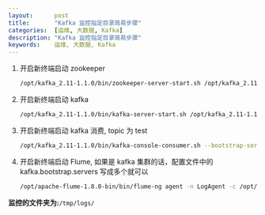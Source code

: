 ```yaml
---
layout:      post
title:       "Kafka 监控指定目录简易步骤"
categories:  [运维, 大数据, Kafka]
description: "Kafka 监控指定目录简易步骤"
keywords:    运维, 大数据, Kafka
---
```



1. 开启新终端启动 zookeeper

    ``` sh
    /opt/kafka_2.11-1.1.0/bin/zookeeper-server-start.sh /opt/kafka_2.11-1.1.0/config/zookeeper.properties
    ```

2. 开启新终端启动 kafka

    ``` sh
    /opt/kafka_2.11-1.1.0/bin/kafka-server-start.sh /opt/kafka_2.11-1.1.0/config/server.properties
    ```

3. 开启新终端启动 kafka 消费, topic 为 test

    ``` sh
    /opt/kafka_2.11-1.1.0/bin/kafka-console-consumer.sh --bootstrap-server localhost:9092 --topic test --from-beginning
    ```

4. 开启新终端启动 Flume, 如果是 kafka 集群的话，配置文件中的 kafka.bootstrap.servers 写成多个就可以

    ``` sh
    /opt/apache-flume-1.8.0-bin/bin/flume-ng agent -n LogAgent -c /opt/apache-flume-1.8.0-bin/conf/ -f /opt/apache-flume-1.8.0-bin/flume_kafka.conf -Dflume.root.logger=INFO,console
    ```

__监控的文件夹为:__`/tmp/logs/`


